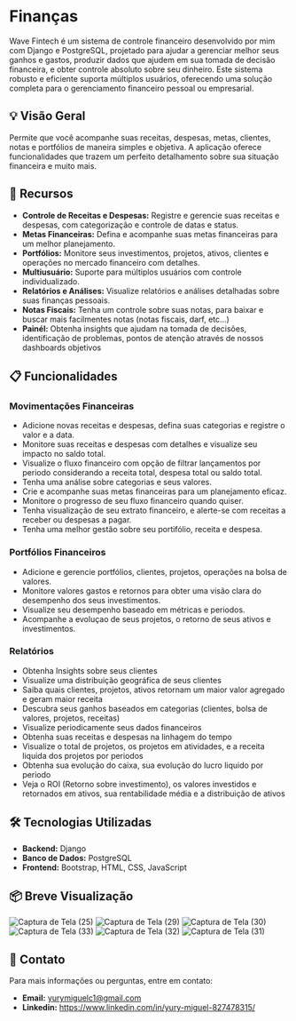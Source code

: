 # Finanças

Wave Fintech é um sistema de controle financeiro desenvolvido por mim com Django e PostgreSQL, projetado para ajudar a gerenciar melhor seus ganhos e gastos, produzir dados que ajudem em sua tomada de decisão financeira, e obter controle absoluto sobre seu dinheiro. Este sistema robusto e eficiente suporta múltiplos usuários, oferecendo uma solução completa para o gerenciamento financeiro pessoal ou empresarial.

## 💡 Visão Geral

Permite que você acompanhe suas receitas, despesas, metas, clientes, notas e portfólios de maneira simples e objetiva. A aplicação oferece funcionalidades que trazem um perfeito detalhamento sobre sua situação financeira e muito mais.

## 🚀 Recursos

- **Controle de Receitas e Despesas:** Registre e gerencie suas receitas e despesas, com categorização e controle de datas e status.
- **Metas Financeiras:** Defina e acompanhe suas metas financeiras para um melhor planejamento.
- **Portfólios:** Monitore seus investimentos, projetos, ativos, clientes e operações no mercado financeiro com detalhes.
- **Multiusuário:** Suporte para múltiplos usuários com controle individualizado.
- **Relatórios e Análises:** Visualize relatórios e análises detalhadas sobre suas finanças pessoais.
- **Notas Fiscais:** Tenha um controle sobre suas notas, para baixar e buscar mais facilmentes notas (notas fiscais, darf, etc...)
- **Painél:** Obtenha insights que ajudam na tomada de decisões, identificação de problemas, pontos de atenção através de nossos dashboards objetivos


## 📋 Funcionalidades

### Movimentações Financeiras

- Adicione novas receitas e despesas, defina suas categorias e registre o valor e a data.
- Monitore suas receitas e despesas com detalhes e visualize seu impacto no saldo total.
- Visualize o fluxo financeiro com opção de filtrar lançamentos por periodo considerando a receita total, despesa total ou saldo total.
- Tenha uma análise sobre categorias e seus valores.
- Crie e acompanhe suas metas financeiras para um planejamento eficaz.
- Monitore o progresso de seu fluxo financeiro quando quiser.
- Tenha visualização de seu extrato financeiro, e alerte-se com receitas a receber ou despesas a pagar.
- Tenha uma melhor gestão sobre seu portifólio, receita e despesa.

### Portfólios Financeiros

- Adicione e gerencie portfólios, clientes, projetos, operações na bolsa de valores.
- Monitore valores gastos e retornos para obter uma visão clara do desempenho dos seus investimentos.
- Visualize seu desempenho baseado em métricas e periodos.
- Acompanhe a evoluçao de seus projetos, o retorno de seus ativos e investimentos.

### Relatórios

- Obtenha Insights sobre seus clientes
- Visualize uma distribuição geográfica de seus clientes
- Saiba quais clientes, projetos, ativos retornam um maior valor agregado e geram maior receita
- Descubra seus ganhos baseados em categorias (clientes, bolsa de valores, projetos, receitas)
- Visualize periodicamente seus dados financeiros
- Obtenha suas receitas e despesas na linhagem do tempo
- Visualize o total de projetos, os projetos em atividades, e a receita liquida dos projetos por periodos
- Obtenha sua evolução do caixa, sua evolução do lucro liquido por periodo
- Veja o ROI (Retorno sobre investimento), os valores investidos e retornados em ativos, sua rentabilidade média e a distribuição de ativos

## 🛠️ Tecnologias Utilizadas

- **Backend:** Django
- **Banco de Dados:** PostgreSQL
- **Frontend:** Bootstrap, HTML, CSS, JavaScript

## 📦 Breve Visualização

![Captura de Tela (25)](https://github.com/user-attachments/assets/94470f29-141d-41e2-b41d-2bd90f6c8151)
![Captura de Tela (29)](https://github.com/user-attachments/assets/ed0db2b6-a3de-49ca-bac5-a510d30d1846)
![Captura de Tela (30)](https://github.com/user-attachments/assets/6209cb41-4c36-4b61-a3b7-66d17d89a454)
![Captura de Tela (33)](https://github.com/user-attachments/assets/7430c921-8e9e-43b4-a32f-cb4da3e4110d)
![Captura de Tela (32)](https://github.com/user-attachments/assets/f9b954bc-bdf4-4a2c-9787-fe2c43a8cf4a)
![Captura de Tela (31)](https://github.com/user-attachments/assets/daeaee57-9897-42a4-951a-a0a6971a71d4)


## 📧 Contato


Para mais informações ou perguntas, entre em contato:

- **Email:** yurymiguelc1@gmail.com
- **Linkedin:** https://www.linkedin.com/in/yury-miguel-827478315/